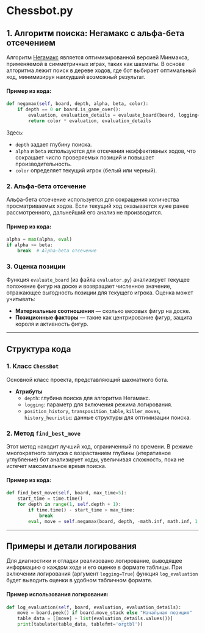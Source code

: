 # Chessbot.py

## 1. Алгоритм поиска: Негамакс с альфа-бета отсечением
Алгоритм [Негамакс](docs\details\negamax.md) является оптимизированной версией Минмакса, применяемой в симметричных играх, таких как шахматы. В основе алгоритма лежит поиск в дереве ходов, где бот выбирает оптимальный ход, минимизируя наихудший возможный результат.

#### Пример из кода:
```python
def negamax(self, board, depth, alpha, beta, color):
    if depth == 0 or board.is_game_over():
        evaluation, evaluation_details = evaluate_board(board, logging=self.logging)
        return color * evaluation, evaluation_details
```

Здесь:
- `depth` задает глубину поиска.
- `alpha` и `beta` используются для отсечения неэффективных ходов, что сокращает число проверяемых позиций и повышает производительность.
- `color` определяет текущий игрок (белый или черный).

### 2. Альфа-бета отсечение
Альфа-бета отсечение используется для сокращения количества просматриваемых ходов. Если текущий ход оказывается хуже ранее рассмотренного, дальнейший его анализ не производится.

#### Пример из кода:
```python
alpha = max(alpha, eval)
if alpha >= beta:
    break  # Alpha-beta отсечение
```

### 3. Оценка позиции
Функция `evaluate_board` (из файла `evaluator.py`) анализирует текущее положение фигур на доске и возвращает численное значение, отражающее выгодность позиции для текущего игрока. Оценка может учитывать:
- **Материальные соотношения** — сколько весовых фигур на доске.
- **Позиционные факторы** — такие как центрирование фигур, защита короля и активность фигур.

---

## Структура кода

### 1. Класс `ChessBot`
Основной класс проекта, представляющий шахматного бота. 

- **Атрибуты**
  - `depth`: глубина поиска для алгоритма Негамакс.
  - `logging`: параметр для включения режима логирования.
  - `position_history`, `transposition_table`, `killer_moves`, `history_heuristic`: данные структуры для оптимизации поиска.

### 2. Метод `find_best_move`
Этот метод находит лучший ход, ограниченный по времени. В режиме многократного запуска с возрастанием глубины (итеративное углубление) бот анализирует ходы, увеличивая сложность, пока не истечет максимальное время поиска.

#### Пример из кода:
```python
def find_best_move(self, board, max_time=5):
    start_time = time.time()
    for depth in range(1, self.depth + 1):
        if time.time() - start_time > max_time:
            break
        eval, move = self.negamax(board, depth, -math.inf, math.inf, 1 if board.turn == chess.WHITE else -1)
```

---

## Примеры и детали логирования

Для диагностики и отладки реализовано логирование, выводящее информацию о каждом ходе и его оценке в формате таблицы. При включении логирования (аргумент `logging=True`) функция `log_evaluation` будет выводить оценки в удобном табличном формате.

#### Пример использования логирования:
```python
def log_evaluation(self, board, evaluation, evaluation_details):
    move = board.peek() if board.move_stack else "Начальная позиция"
    table_data = [[move] + list(evaluation_details.values())]
    print(tabulate(table_data, tablefmt='orgtbl'))
```